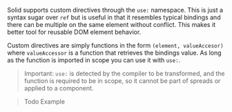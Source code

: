 Solid supports custom directives through the `use:` namespace. This is just a syntax sugar over `ref` but is useful in that it resembles typical bindings and there can be multiple on the same element without conflict. This makes it better tool for reusable DOM element behavior.

Custom directives are simply functions in the form `(element, valueAccesor)` where `valueAccessor` is a function that retrieves the bindings value. As long as the function is imported in scope you can use it with `use:`.

> Important: `use:` is detected by the compiler to be transformed, and the function is required to be in scope, so it cannot be part of spreads or applied to a component.

> Todo Example